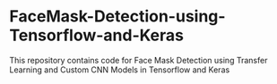 # FaceMask-Detection-using-Tensorflow-and-Keras
This repository contains code for Face Mask Detection using Transfer Learning and Custom CNN Models in Tensorflow and Keras
